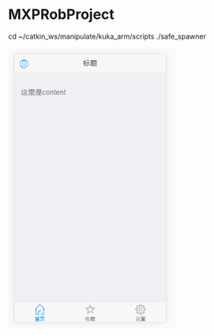 # MXPRobProject

cd ~/catkin_ws/manipulate/kuka_arm/scripts
./safe_spawner

![Image text](https://raw.githubusercontent.com/hongmaju/light7Local/master/img/productShow/20170518152848.png)
